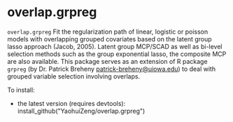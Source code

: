 # overlap.grpreg

`overlap.grpreg` Fit the regularization path of linear, logistic or poisson models with overlapping grouped covariates based on the latent group lasso approach (Jacob, 2005). Latent group MCP/SCAD as well as bi-level selection methods such as the group exponential lasso, the composite MCP are also available. This package serves as an extension of R package `grpreg` (by Dr. Patrick Breheny <patrick-breheny@uiowa.edu>) to deal with grouped variable selection involving overlaps.

To install:
* the latest version (requires devtools): install_github("YaohuiZeng/overlap.grpreg")
